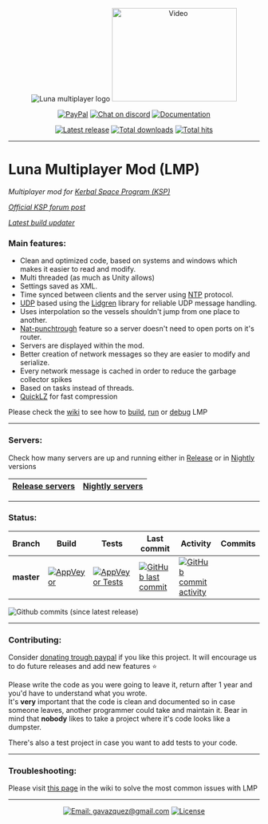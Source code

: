 <p align="center">
    <img src="../master/External/logo.png" alt="Luna multiplayer logo"/>
    <a href="https://www.youtube.com/watch?v=gf6xyLnpnoM"><img src="https://img.youtube.com/vi/gf6xyLnpnoM/0.jpg" alt="Video" height="187" width="250"/></a>
</p>

<p align="center">
  <a href="https://paypal.me/gavazquez"><img src="https://img.shields.io/badge/paypal-donate-yellow.svg" alt="PayPal"/></a>
  <a href="https://discord.gg/S6bQR5q"><img src="https://img.shields.io/discord/378456662392045571.svg" alt="Chat on discord"/></a>
  <a href="../../wiki"><img src="https://img.shields.io/badge/documentation-Wiki-4BC51D.svg" alt="Documentation" /></a>
</p>

<p align="center">
  <a href="../../releases"><img src="https://img.shields.io/github/release/lunamultiplayer/lunamultiplayer.svg" alt="Latest release" /></a>
  <a href="../../releases"><img src="https://img.shields.io/github/downloads/lunamultiplayer/lunamultiplayer/total.svg" alt="Total downloads" /></a>
  <a href="../../"><img src="https://img.shields.io/github/search/lunamultiplayer/lunamultiplayer/goto.svg" alt="Total hits" /></a>
</p>

---

# Luna Multiplayer Mod (LMP)

*Multiplayer mod for [Kerbal Space Program (KSP)](https://kerbalspaceprogram.com)*

*[Official KSP forum post](https://forum.kerbalspaceprogram.com/index.php?/topic/168271-131-luna-multiplayer-lmp-alpha/)*

*[Latest build updater](https://github.com/LunaMultiplayer/LunaMultiplayerUpdater)*

### Main features:

- Clean and optimized code, based on systems and windows which makes it easier to read and modify.
- Multi threaded (as much as Unity allows)
- Settings saved as XML.
- Time synced between clients and the server using [NTP](https://en.wikipedia.org/wiki/Network_Time_Protocol) protocol.
- [UDP](https://en.wikipedia.org/wiki/User_Datagram_Protocol) based using the [Lidgren](https://github.com/lidgren/lidgren-network-gen3) library for reliable UDP message handling.
- Uses interpolation so the vessels shouldn't jump from one place to another.
- [Nat-punchtrough](../../wiki/Master-server) feature so a server doesn't need to open ports on it's router.
- Servers are displayed within the mod.
- Better creation of network messages so they are easier to modify and serialize.
- Every network message is cached in order to reduce the garbage collector spikes
- Based on tasks instead of threads.
- [QuickLZ](http://www.quicklz.com) for fast compression

Please check the [wiki](../../wiki) to see how to [build](../../wiki/How-to-compile-LMP), [run](../../wiki/How-to-play-with-LMP.) or [debug](../../wiki/Debugging-in-Visual-studio) LMP

---
### Servers:

Check how many servers are up and running either in [Release](../../wiki/How-to-get-the-latest-version-of-LMP) or in [Nightly](../../wiki/How-to-get-nightly-builds) versions

| [Release servers](http://dagger.ole32.com:8701/servers) | [Nightly servers](http://dagger.ole32.com:8751/servers) |
| ------------------------------------------------------  | ------------------------------------------------------- |
---

### Status:

|   Branch   |   Build  |   Tests  |  Last commit  |   Activity    |    Commits    |
| ---------- | -------- | -------- | ------------- | ------------- | ------------- |
| **master** |[![AppVeyor](https://img.shields.io/appveyor/ci/gavazquez/lunamultiplayer/master.svg?logo=appveyor)](https://ci.appveyor.com/project/gavazquez/lunamultiplayer/branch/master) | [![AppVeyor Tests](https://img.shields.io/appveyor/tests/gavazquez/lunamultiplayer/master.svg?logo=appveyor)](https://ci.appveyor.com/project/gavazquez/lunamultiplayer/branch/master/tests) | [![GitHub last commit](https://img.shields.io/github/last-commit/lunamultiplayer/lunamultiplayer/master.svg)](../../commits/master) | [![GitHub commit activity](https://img.shields.io/github/commit-activity/y/lunamultiplayer/lunamultiplayer.svg)](../../commits/master) | 
![Github commits (since latest release)](https://img.shields.io/github/commits-since/lunamultiplayer/lunamultiplayer/latest.svg)


---

### Contributing:

Consider [donating trough paypal](https://paypal.me/gavazquez) if you like this project. 
It will encourage us to do future releases and add new features :star:

Please write the code as you were going to leave it, return after 1 year and you'd have to understand what you wrote.  
It's **very** important that the code is clean and documented so in case someone leaves, another programmer could take and maintain it. Bear in mind that **nobody** likes to take a project where it's code looks like a dumpster.

There's also a test project in case you want to add tests to your code.

---

### Troubleshooting:

Please visit [this page](../../wiki/Troubleshooting) in the wiki to solve the most common issues with LMP

---

<p align="center">
  <a href="mailto:gavazquez@gmail.com"><img src="https://img.shields.io/badge/email-gavazquez@gmail.com-blue.svg?style=flat" alt="Email: gavazquez@gmail.com" /></a>
  <a href="./LICENSE"><img src="https://img.shields.io/github/license/lunamultiplayer/LunaMultiPlayer.svg" alt="License" /></a>
</p>
